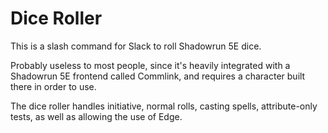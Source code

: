 # Dice Roller

This is a slash command for Slack to roll Shadowrun 5E dice.

Probably useless to most people, since it's heavily integrated with a Shadowrun
5E frontend called Commlink, and requires a character built there in order to
use.

The dice roller handles initiative, normal rolls, casting spells,
attribute-only tests, as well as allowing the use of Edge.

